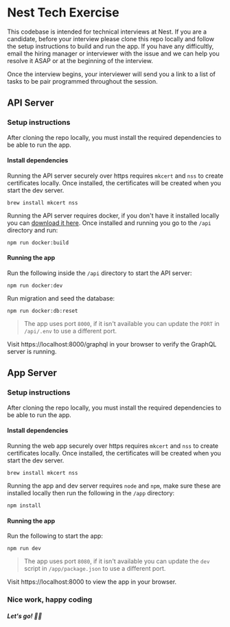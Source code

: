 # Nest Tech Exercise

This codebase is intended for technical interviews at Nest. If you are a candidate, before your interview please clone this repo locally and follow the setup instructions to build and run the app. If you have any difficultly, email the hiring manager or interviewer with the issue and we can help you resolve it ASAP or at the beginning of the interview.

Once the interview begins, your interviewer will send you a link to a list of tasks to be pair programmed throughout the session.

## API Server

### Setup instructions

After cloning the repo locally, you must install the required dependencies to be able to run the app.

#### Install dependencies

Running the API server securely over https requires `mkcert` and `nss` to create certificates locally. Once installed, the certificates will be created when you start the dev server.

    brew install mkcert nss

Running the API server requires docker, if you don't have it installed locally you can [download it here](https://docs.docker.com/get-docker/). Once installed and running you go to the `/api` directory and run:

    npm run docker:build

#### Running the app

Run the following inside the `/api` directory to start the API server:

    npm run docker:dev

Run migration and seed the database:

    npm run docker:db:reset

> The app uses port `8000`, if it isn't available you can update the `PORT` in `/api/.env` to use a different port.

Visit https://localhost:8000/graphql in your browser to verify the GraphQL server is running.

## App Server

### Setup instructions

After cloning the repo locally, you must install the required dependencies to be able to run the app.

#### Install dependencies

Running the web app securely over https requires `mkcert` and `nss` to create certificates locally. Once installed, the certificates will be created when you start the dev server.

    brew install mkcert nss

Running the app and dev server requires `node` and `npm`, make sure these are installed locally then run the following in the `/app` directory:

    npm install

#### Running the app

Run the following to start the app:

    npm run dev

> The app uses port `8080`, if it isn't available you can update the `dev` script in `/app/package.json` to use a different port.

Visit https://localhost:8000 to view the app in your browser.

### Nice work, happy coding

##### Let's go! 🤘🎉
